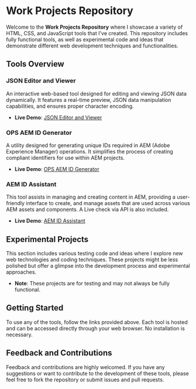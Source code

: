 # Work Projects Repository

Welcome to the **Work Projects Repository** where I showcase a variety of HTML, CSS, and JavaScript tools that I've created. This repository includes fully functional tools, as well as experimental code and ideas that demonstrate different web development techniques and functionalities.

## Tools Overview

### JSON Editor and Viewer
An interactive web-based tool designed for editing and viewing JSON data dynamically. It features a real-time preview, JSON data manipulation capabilities, and ensures proper character encoding.

- **Live Demo**: [JSON Editor and Viewer](https://berodtm.github.io/work-projectscts/json-editor/)

### OPS AEM ID Generator
A utility designed for generating unique IDs required in AEM (Adobe Experience Manager) operations. It simplifies the process of creating compliant identifiers for use within AEM projects.

- **Live Demo**: [OPS AEM ID Generator](https://berodtm.github.io/work-projects/ops-aem-id-gen/)

### AEM ID Assistant
This tool assists in managing and creating content in AEM, providing a user-friendly interface to create, and manage assets that are used across various AEM assets and components. A Live check via API is also included.

- **Live Demo**: [AEM ID Assistant](https://berodtm.github.io/work-projects/aem-id-assistant/)

## Experimental Projects
This section includes various testing code and ideas where I explore new web technologies and coding techniques. These projects might be less polished but offer a glimpse into the development process and experimental approaches.

- **Note**: These projects are for testing and may not always be fully functional.

## Getting Started
To use any of the tools, follow the links provided above. Each tool is hosted and can be accessed directly through your web browser. No installation is necessary.

## Feedback and Contributions
Feedback and contributions are highly welcomed. If you have any suggestions or want to contribute to the development of these tools, please feel free to fork the repository or submit issues and pull requests.

